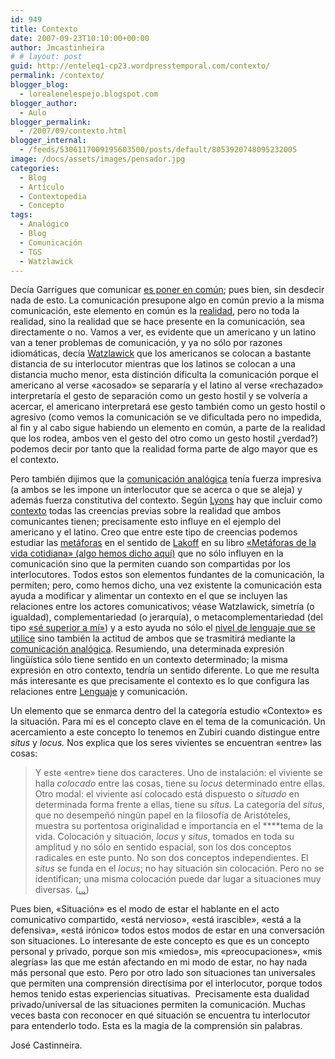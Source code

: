 ```yaml
---
id: 949
title: Contexto
date: 2007-09-23T10:10:00+00:00
author: Jmcastinheira
# # layout: post
guid: http://enteleq1-cp23.wordpresstemporal.com/contexto/
permalink: /contexto/
blogger_blog:
  - lorealenelespejo.blogspot.com
blogger_author:
  - Aulo
blogger_permalink:
  - /2007/09/contexto.html
blogger_internal:
  - /feeds/5306117009195603500/posts/default/8053920748095232005
image: /docs/assets/images/pensador.jpg
categories:
  - Blog
  - Artículo
  - Contextopedia
  - Concepto
tags:
  - Analógico
  - Blog
  - Comunicación
  - TGS
  - Watzlawick
---
```

Decía Garrigues que comunicar [es poner en común](http://www.google.es/search?q=%22comunicar+es+poner+en+comun%22&ie=utf-8&oe=utf-8&aq=t&rls=org.mozilla:es-ES:official&client=firefox-a); pues bien, sin desdecir nada de esto. La comunicación presupone algo en común previo a la misma comunicación, este elemento en común es la [realidad](http://lorealenelespejo.blogspot.com/2007/05/realidad.html), pero no toda la realidad, sino la realidad que se hace presente en la comunicación, sea directamente o no. Vamos a ver, es evidente que un americano y un latino van a tener problemas de comunicación, y ya no sólo por razones idiomáticas, decía [Watzlawick](http://lorealenelespejo.blogspot.com/2007/04/paul-watzlawick.html) que los americanos se colocan a bastante distancia de su interlocutor mientras que los latinos se colocan a una distancia mucho menor, esta distinción dificulta la comunicación porque el americano al verse «acosado» se separaría y el latino al verse «rechazado» interpretaría el gesto de separación como un gesto hostil y se volvería a acercar, el americano interpretará ese gesto también como un gesto hostil o agresivo (como vemos la comunicación se ve dificultada pero no impedida, al fin y al cabo sigue habiendo un elemento en común, a parte de la realidad que los rodea, ambos ven el gesto del otro como un gesto hostil ¿verdad?) podemos decir por tanto que la realidad forma parte de algo mayor que es el contexto.

Pero también dijimos que la [comunicación analógica](http://entelequia.info/comunicacion-1-comunicacion-analogica/) tenía fuerza impresiva (a ambos se les impone un interlocutor que se acerca o que se aleja) y además fuerza constitutiva del contexto. Según [Lyons](http://en.wikipedia.org/wiki/John_Lyons_%28linguist%29) hay que incluir como [contexto](http://www.unizar.es/aelfe2006/ALEFE06/1.discourse/23..pdf) todas las creencias previas sobre la realidad que ambos comunicantes tienen; precisamente esto influye en el ejemplo del americano y el latino. Creo que entre este tipo de creencias podemos estudiar las [metáforas](http://gl.wikipedia.org/wiki/Met%C3%A1fora) en el sentido de [Lakoff](http://es.wikipedia.org/wiki/George_Lakoff) en su libro [«Metáforas de la vida cotidiana» (algo hemos dicho aquí)](http://entelequia.info/metaforas/) que no sólo influyen en la comunicación sino que la permiten cuando son compartidas por los interlocutores. Todos estos son elementos fundantes de la comunicación, la permiten; pero, como hemos dicho, una vez existente la comunicación esta ayuda a modificar y alimentar un contexto en el que se incluyen las relaciones entre los actores comunicativos; véase Watzlawick, simetría (o igualdad), complementariedad (o jerarquía), o metacomplementariedad (del tipo [«sé superior a mí»](http://lorealenelespejo.blogspot.com/2007/06/paradoja-pragmtica.html)) y a esto ayuda no sólo el [nivel de lenguaje que se utilice](http://roble.pntic.mec.es/~msanto1/lengua/niveles.htm) sino también la actitud de ambos que se trasmitirá mediante la [comunicación analógica](http://lorealenelespejo.blogspot.com/2007/06/comunicacin-1-lenguaje-analgico.html). Resumiendo, una determinada expresión lingüística sólo tiene sentido en un contexto determinado; la misma expresión en otro contexto, tendría un sentido diferente. Lo que me resulta más interesante es que precisamente el contexto es lo que configura las relaciones entre [Lenguaje](http://entelequia.info/lenguaje-digita) y comunicación.

Un elemento que se enmarca dentro del la categoría estudio «Contexto» es la situación. Para mí es el concepto clave en el tema de la comunicación. Un acercamiento a este concepto lo tenemos en Zubiri cuando distingue entre _situs_ y _locus._ Nos explica que los seres vivientes se encuentran «entre» las cosas:

> Y este «entre» tiene dos caracteres. Uno de instalación: el viviente se halla _colocado_ entre las cosas, tiene su _locus_ determinado entre ellas. Otro modal: el viviente así colocado está dispuesto o _situado_ en determinada forma frente a ellas, tiene su _situs._ La categoría del _situs_, que no desempeñó ningún papel en la filosofía de Aristóteles, muestra su portentosa originalidad e importancia en el ****tema de la vida. Colocación y situación, _locus_ y _situs_, tomados en toda su amplitud y no sólo en sentido espacial, son los dos conceptos radicales en este punto. No son dos conceptos independientes. El _situs_ se funda en el _locus_; no hay situación sin colocación. Pero no se identifican; una misma colocación puede dar lugar a situaciones muy diversas. ([&#8230;](http://www.zubiri.org/works/spanishworks/hombrerealidadpersonal.htm))

Pues bien, «Situación» es el modo de estar el hablante en el acto comunicativo compartido, «está nervioso», «está irascible», «está a la defensiva», «está irónico» todos estos modos de estar en una conversación son situaciones. Lo interesante de este concepto es que es un concepto personal y privado, porque son mis «miedos», mis «preocupaciones», «mis alegrías» las que me están afectando en mi modo de estar, no hay nada más personal que esto. Pero por otro lado son situaciones tan universales que permiten una comprensión directísima por el interlocutor, porque todos hemos tenido estas experiencias situativas.  Precisamente esta dualidad privado/universal de las situaciones permiten la comunicación. Muchas veces basta con reconocer en qué situación se encuentra tu interlocutor para entenderlo todo. Esta es la magia de la comprensión sin palabras.

José Castinneira.
